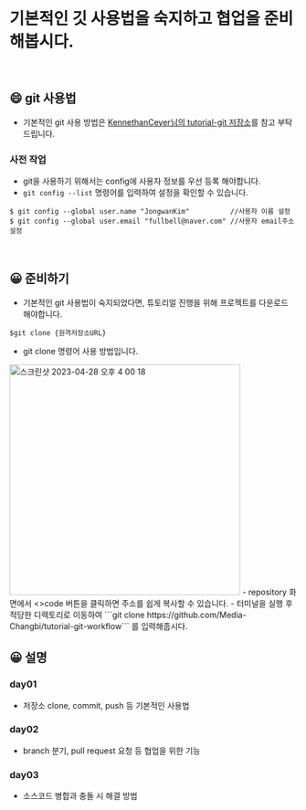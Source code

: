 # 기본적인 깃 사용법을 숙지하고 협업을 준비해봅시다.

<br>  

## :smile: git 사용법

- 기본적인 git 사용 방법은 [KennethanCeyer님의 tutorial-git 저장소](https://github.com/KennethanCeyer/tutorial-git)를 참고 부탁드립니다.

### 사전 작업
- git을 사용하기 위해서는 config에 사용자 정보를 우선 등록 해야합니다.
- ``` git config --list ``` 명령어를 입력하여 설정을 확인할 수 있습니다.
```
$ git config --global user.name "JongwanKim"          //사용자 이름 설정
$ git config --global user.email "fullbell@naver.com" //사용자 email주소 설정
```

<br>

## 😀 준비하기
- 기본적인 git 사용법이 숙지되었다면, 튜토리얼 진행을 위해 프로젝트를 다운로드 해야합니다.
```
$git clone {원격저장소URL}
```
- git clone 명령어 사용 방법입니다.
<img width="404" alt="스크린샷 2023-04-28 오후 4 00 18" src="https://user-images.githubusercontent.com/106294538/235077670-4529a3ce-2889-4d19-af7f-d76278dc9c98.png">
- repository 화면에서 <>code 버튼을 클릭하면 주소를 쉽게 복사할 수 있습니다.
- 터미널을 실행 후 적당한 디렉토리로 이동하여 ```git clone https://github.com/Media-Changbi/tutorial-git-workflow``` 를 입력해줍시다.


<br>

## 😀 설명
### day01
- 저장소 clone, commit, push 등 기본적인 사용법
### day02
- branch 분기, pull request 요청 등 협업을 위한 기능
### day03
- 소스코드 병합과 충돌 시 해결 방법


